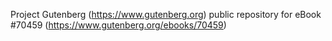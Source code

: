 Project Gutenberg (https://www.gutenberg.org) public repository for
eBook #70459 (https://www.gutenberg.org/ebooks/70459)
